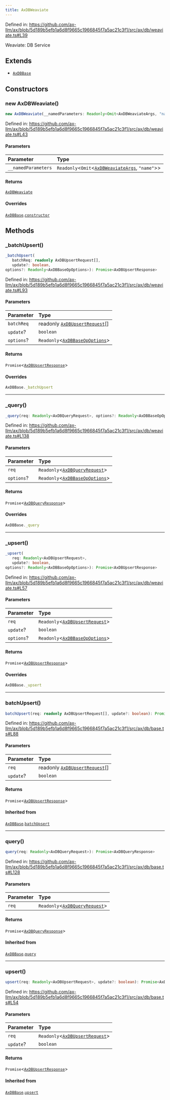 ```yaml
---
title: AxDBWeaviate
---
```


Defined in: https://github.com/ax-llm/ax/blob/5d189b5efb1a6d8f9665c1966845f7a5ac21c3f1/src/ax/db/weaviate.ts#L39

Weaviate: DB Service

## Extends

- [`AxDBBase`](/api/#03-apidocs/classaxdbbase)

## Constructors

<a id="constructors"></a>

### new AxDBWeaviate()

```ts
new AxDBWeaviate(__namedParameters: Readonly<Omit<AxDBWeaviateArgs, "name">>): AxDBWeaviate
```

Defined in: https://github.com/ax-llm/ax/blob/5d189b5efb1a6d8f9665c1966845f7a5ac21c3f1/src/ax/db/weaviate.ts#L43

#### Parameters

| Parameter | Type |
| :------ | :------ |
| `__namedParameters` | `Readonly`\<`Omit`\<[`AxDBWeaviateArgs`](/api/#03-apidocs/interfaceaxdbweaviateargs), `"name"`\>\> |

#### Returns

[`AxDBWeaviate`](/api/#03-apidocs/classaxdbweaviate)

#### Overrides

[`AxDBBase`](/api/#03-apidocs/classaxdbbase).[`constructor`](/api/#03-apidocs/classaxdbbasemdconstructors)

## Methods

<a id="_batchUpsert"></a>

### \_batchUpsert()

```ts
_batchUpsert(
   batchReq: readonly AxDBUpsertRequest[], 
   update?: boolean, 
options?: Readonly<AxDBBaseOpOptions>): Promise<AxDBUpsertResponse>
```

Defined in: https://github.com/ax-llm/ax/blob/5d189b5efb1a6d8f9665c1966845f7a5ac21c3f1/src/ax/db/weaviate.ts#L93

#### Parameters

| Parameter | Type |
| :------ | :------ |
| `batchReq` | readonly [`AxDBUpsertRequest`](/api/#03-apidocs/typealiasaxdbupsertrequest)[] |
| `update`? | `boolean` |
| `options`? | `Readonly`\<[`AxDBBaseOpOptions`](/api/#03-apidocs/interfaceaxdbbaseopoptions)\> |

#### Returns

`Promise`\<[`AxDBUpsertResponse`](/api/#03-apidocs/typealiasaxdbupsertresponse)\>

#### Overrides

```ts
AxDBBase._batchUpsert
```

***

<a id="_query"></a>

### \_query()

```ts
_query(req: Readonly<AxDBQueryRequest>, options?: Readonly<AxDBBaseOpOptions>): Promise<AxDBQueryResponse>
```

Defined in: https://github.com/ax-llm/ax/blob/5d189b5efb1a6d8f9665c1966845f7a5ac21c3f1/src/ax/db/weaviate.ts#L138

#### Parameters

| Parameter | Type |
| :------ | :------ |
| `req` | `Readonly`\<[`AxDBQueryRequest`](/api/#03-apidocs/typealiasaxdbqueryrequest)\> |
| `options`? | `Readonly`\<[`AxDBBaseOpOptions`](/api/#03-apidocs/interfaceaxdbbaseopoptions)\> |

#### Returns

`Promise`\<[`AxDBQueryResponse`](/api/#03-apidocs/typealiasaxdbqueryresponse)\>

#### Overrides

```ts
AxDBBase._query
```

***

<a id="_upsert"></a>

### \_upsert()

```ts
_upsert(
   req: Readonly<AxDBUpsertRequest>, 
   update?: boolean, 
options?: Readonly<AxDBBaseOpOptions>): Promise<AxDBUpsertResponse>
```

Defined in: https://github.com/ax-llm/ax/blob/5d189b5efb1a6d8f9665c1966845f7a5ac21c3f1/src/ax/db/weaviate.ts#L57

#### Parameters

| Parameter | Type |
| :------ | :------ |
| `req` | `Readonly`\<[`AxDBUpsertRequest`](/api/#03-apidocs/typealiasaxdbupsertrequest)\> |
| `update`? | `boolean` |
| `options`? | `Readonly`\<[`AxDBBaseOpOptions`](/api/#03-apidocs/interfaceaxdbbaseopoptions)\> |

#### Returns

`Promise`\<[`AxDBUpsertResponse`](/api/#03-apidocs/typealiasaxdbupsertresponse)\>

#### Overrides

```ts
AxDBBase._upsert
```

***

<a id="batchUpsert"></a>

### batchUpsert()

```ts
batchUpsert(req: readonly AxDBUpsertRequest[], update?: boolean): Promise<AxDBUpsertResponse>
```

Defined in: https://github.com/ax-llm/ax/blob/5d189b5efb1a6d8f9665c1966845f7a5ac21c3f1/src/ax/db/base.ts#L88

#### Parameters

| Parameter | Type |
| :------ | :------ |
| `req` | readonly [`AxDBUpsertRequest`](/api/#03-apidocs/typealiasaxdbupsertrequest)[] |
| `update`? | `boolean` |

#### Returns

`Promise`\<[`AxDBUpsertResponse`](/api/#03-apidocs/typealiasaxdbupsertresponse)\>

#### Inherited from

[`AxDBBase`](/api/#03-apidocs/classaxdbbase).[`batchUpsert`](/api/#03-apidocs/classaxdbbasemdbatchupsert)

***

<a id="query"></a>

### query()

```ts
query(req: Readonly<AxDBQueryRequest>): Promise<AxDBQueryResponse>
```

Defined in: https://github.com/ax-llm/ax/blob/5d189b5efb1a6d8f9665c1966845f7a5ac21c3f1/src/ax/db/base.ts#L128

#### Parameters

| Parameter | Type |
| :------ | :------ |
| `req` | `Readonly`\<[`AxDBQueryRequest`](/api/#03-apidocs/typealiasaxdbqueryrequest)\> |

#### Returns

`Promise`\<[`AxDBQueryResponse`](/api/#03-apidocs/typealiasaxdbqueryresponse)\>

#### Inherited from

[`AxDBBase`](/api/#03-apidocs/classaxdbbase).[`query`](/api/#03-apidocs/classaxdbbasemdquery)

***

<a id="upsert"></a>

### upsert()

```ts
upsert(req: Readonly<AxDBUpsertRequest>, update?: boolean): Promise<AxDBUpsertResponse>
```

Defined in: https://github.com/ax-llm/ax/blob/5d189b5efb1a6d8f9665c1966845f7a5ac21c3f1/src/ax/db/base.ts#L54

#### Parameters

| Parameter | Type |
| :------ | :------ |
| `req` | `Readonly`\<[`AxDBUpsertRequest`](/api/#03-apidocs/typealiasaxdbupsertrequest)\> |
| `update`? | `boolean` |

#### Returns

`Promise`\<[`AxDBUpsertResponse`](/api/#03-apidocs/typealiasaxdbupsertresponse)\>

#### Inherited from

[`AxDBBase`](/api/#03-apidocs/classaxdbbase).[`upsert`](/api/#03-apidocs/classaxdbbasemdupsert)
